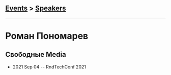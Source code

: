 ## [Events](../README.md) > [Speakers](../speakers.md)
---

# Роман Пономарев

## Свободные Media
- 2021 Sep 04 -- RndTechConf 2021    
